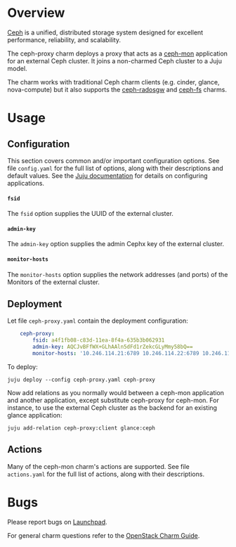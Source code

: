 # Overview

[Ceph][ceph-upstream] is a unified, distributed storage system designed for
excellent performance, reliability, and scalability.

The ceph-proxy charm deploys a proxy that acts as a [ceph-mon][ceph-mon-charm]
application for an external Ceph cluster. It joins a non-charmed Ceph cluster
to a Juju model.

The charm works with traditional Ceph charm clients (e.g. cinder, glance,
nova-compute) but it also supports the [ceph-radosgw][ceph-radosgw-charm] and
[ceph-fs][ceph-fs-charm] charms.

# Usage

## Configuration

This section covers common and/or important configuration options. See file
`config.yaml` for the full list of options, along with their descriptions and
default values. See the [Juju documentation][juju-docs-config-apps] for details
on configuring applications.

#### `fsid`

The `fsid` option supplies the UUID of the external cluster.

#### `admin-key`

The `admin-key` option supplies the admin Cephx key of the external cluster.

#### `monitor-hosts`

The `monitor-hosts` option supplies the network addresses (and ports) of the
Monitors of the external cluster.

## Deployment

Let file ``ceph-proxy.yaml`` contain the deployment configuration:

```yaml
    ceph-proxy:
        fsid: a4f1fb08-c83d-11ea-8f4a-635b3b062931
        admin-key: AQCJvBFfWX+GLhAAln5dFd1rZekcGLyMmy58bQ==
        monitor-hosts: '10.246.114.21:6789 10.246.114.22:6789 10.246.114.7:6789'
```

To deploy:

    juju deploy --config ceph-proxy.yaml ceph-proxy

Now add relations as you normally would between a ceph-mon application and
another application, except substitute ceph-proxy for ceph-mon. For instance,
to use the external Ceph cluster as the backend for an existing glance
application:

    juju add-relation ceph-proxy:client glance:ceph

## Actions

Many of the ceph-mon charm's actions are supported. See file `actions.yaml` for
the full list of actions, along with their descriptions.

# Bugs

Please report bugs on [Launchpad][lp-bugs-charm-ceph-proxy].

For general charm questions refer to the [OpenStack Charm Guide][cg].

<!-- LINKS -->

[ceph-upstream]: https://ceph.io
[cg]: https://docs.openstack.org/charm-guide
[ceph-mon-charm]: https://charmhub.io/ceph-mon
[ceph-fs-charm]: https://charmbui.io/ceph-fs
[ceph-radosgw-charm]: https://charmbui.io/ceph-radosgw
[juju-docs-actions]: https://charmbui.io/docs/actions
[juju-docs-config-apps]: https://juju.is/docs/configuring-applications
[lp-bugs-charm-ceph-proxy]: https://bugs.launchpad.net/charm-ceph-proxy/+filebug
